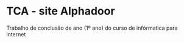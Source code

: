 # TCA - site Alphadoor
 Trabalho de conclusão de ano (1º ano) do curso de infórmatica para internet

